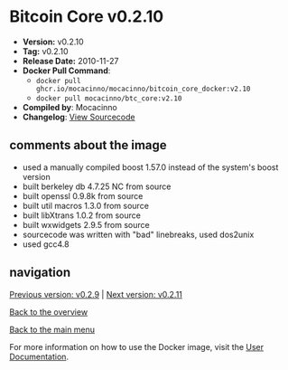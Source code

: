 # Bitcoin Core v0.2.10

- **Version:** v0.2.10
- **Tag:** v0.2.10
- **Release Date:** 2010-11-27
- **Docker Pull Command**:
  - `docker pull ghcr.io/mocacinno/mocacinno/bitcoin_core_docker:v2.10`
  - `docker pull mocacinno/btc_core:v2.10`
- **Compiled by**: Mocacinno
- **Changelog**: [View Sourcecode](https://github.com/bitcoin/bitcoin/tree/v0.2.10)

## comments about the image

- used a manually compiled boost 1.57.0 instead of the system's boost version
- built berkeley db 4.7.25 NC from source
- built openssl 0.9.8k from source
- built util macros 1.3.0 from source
- built libXtrans 1.0.2 from source
- built wxwidgets 2.9.5 from source
- sourcecode was written with "bad" linebreaks, used dos2unix
- used gcc4.8

## navigation

[Previous version: v0.2.9](./v2.9.md) | [Next version: v0.2.11](./v2.11.md)

[Back to the overview](./Readme.md)

[Back to the main menu](../Readme.md)

For more information on how to use the Docker image, visit the [User Documentation](../userdocs/Readme.md).

<!-- Google tag (gtag.js) -->
<script async src="https://www.googletagmanager.com/gtag/js?id=G-BPC6NC6FF9"></script>
<script>
  window.dataLayer = window.dataLayer || [];
  function gtag(){dataLayer.push(arguments);}
  gtag('js', new Date());

  gtag('config', 'G-BPC6NC6FF9');
</script>
